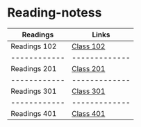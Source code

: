 # Reading-notess
| Readings                     | Links                                                                                         |
|------------                  | -------------                                                                                 |
|Readings 102                  | [Class 102](https://aya333.github.io/Reading-notess/class102/)                                |
|------------                  | -------------                                                                                 |
|Readings 201                  | [Class 201](https://aya333.github.io/Reading-notess/Class201/Dintro.md)                       |
|------------                  | -------------                                                                                 |
|Readings 301                  | [Class 301]()                                                                                 |
|------------                  | -------------                                                                                 |
|Readings 401                  | [Class 401]()                |
